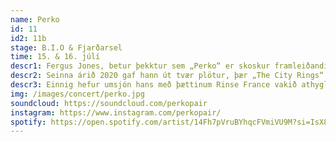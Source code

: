 ```yaml
---
name: Perko
id: 11
id2: 11b
stage: B.I.O & Fjarðarsel
time: 15. & 16. júlí
descr1: Fergus Jones, betur þekktur sem „Perko“ er skoskur framleiðandi og DJ, búsettur í Kaupmannahöfn“.  Perko kom fyrst fram tónlistarhátíðinni Numbers, í Glasgow, árið 2018. Sama ár gaf hann út sína fyrstu plötu „NV Auto“.
descr2: Seinna árið 2020 gaf hann út tvær plötur, þær „The City Rings“ og  „Galerie“. Perko er þekktur fyrir að sækja innblástur jafnframt í heim hljóðlistar sem og nútíma klúbbatónlistar; hljóðheimur hans einkennist hárfínum hljómadansi, öflugri trommuvél, geimómun og vettvangsupptökum.
descr3: Einnig hefur umsjón hans með þættinum Rinse France vakið athygli fyrir val hans og sýn á tilraunakenndri raftónlist.
img: /images/concert/perko.jpg
soundcloud: https://soundcloud.com/perkopair
instagram: https://www.instagram.com/perkopair/
spotify: https://open.spotify.com/artist/14Fh7pVruBYhqcFVmiVU9M?si=IsX87qVkR4mO1sZ5Ory9YA
---
```

